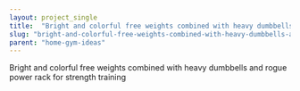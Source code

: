 ```yaml
---
layout: project_single
title:  "Bright and colorful free weights combined with heavy dumbbells and rogue power rack for strength training"
slug: "bright-and-colorful-free-weights-combined-with-heavy-dumbbells-and-rogue-power-rack-for-strength"
parent: "home-gym-ideas"
---
```

Bright and colorful free weights combined with heavy dumbbells and rogue power rack for strength training